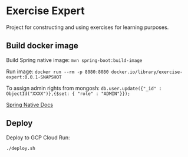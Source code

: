 # Exercise Expert

Project for constructing and using exercises for learning purposes.

## Build docker image
Build Spring native image:
`mvn spring-boot:build-image`

Run image: `docker run --rm -p 8080:8080 docker.io/library/exercise-expert:0.0.1-SNAPSHOT`

To assign admin rights from mongosh:
`db.user.update({"_id" : ObjectId("XXXX")},{$set: { "role" : "ADMIN"}});`

[Spring Native Docs](https://docs.spring.io/spring-native/docs/current/reference/htmlsingle/)

## Deploy

Deploy to GCP Cloud Run:

`./deploy.sh`